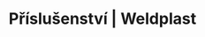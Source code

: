 ---
Link: "file:/Users/vinayakpatel/Downloads/www.weldplast.cz/sk/produkty/prislusenstvo/prislusenstvi-trysky/prislusenstvi-trysky-sterbinove"
product_name: "null"
product_id: "null"
title: "Příslušenství | Weldplast"
product_desc: ""
product_specs: ""
product_downloads: ""
href: ""
accessories: ""
similar_products: ""
---